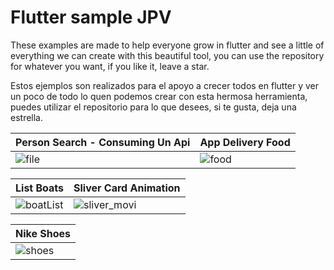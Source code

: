 # Flutter sample JPV
These examples are made to help everyone grow in flutter and see a little of everything we can create with this beautiful tool,
you can use the repository for whatever you want, if you like it, leave a star.

Estos ejemplos son realizados para el apoyo a crecer todos en flutter y ver un poco de todo lo quen podemos crear con esta hermosa herramienta,  
puedes utilizar el repositorio para lo que desees, si te gusta, deja una estrella.

|Person Search - Consuming Un Api |  App Delivery Food |
|------------|-------------|
|![file](https://user-images.githubusercontent.com/42988089/110570942-c642bb80-8124-11eb-9ad3-c1244f1d43e4.gif) | ![food](https://user-images.githubusercontent.com/42988089/112217689-d365ad00-8bf0-11eb-9d09-a8ea7b8df56a.gif)|

|List Boats|   Sliver Card Animation|
|------------|-------------|
|![boatList](https://user-images.githubusercontent.com/42988089/119239554-7b272a80-bb0f-11eb-9f53-6753b3685f77.gif)|  ![sliver_movi](https://user-images.githubusercontent.com/42988089/122152056-42d0ee80-ce26-11eb-84e5-a1707240bc86.gif) |

|Nike Shoes|
|------------|
|![shoes](https://user-images.githubusercontent.com/42988089/145924340-69d7a4c6-3095-4e2c-b838-19f8f2468cea.gif)|


